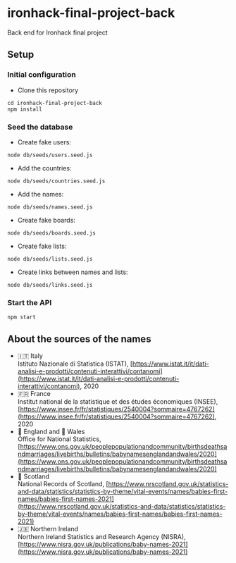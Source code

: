 # ironhack-final-project-back

Back end for Ironhack final project

## Setup

### Initial configuration

- Clone this repository

```shell
cd ironhack-final-project-back
npm install
```

### Seed the database

- Create fake users:

```shell
node db/seeds/users.seed.js
```

- Add the countries:

```shell
node db/seeds/countries.seed.js
```

- Add the names:

```shell
node db/seeds/names.seed.js
```

- Create fake boards:

```shell
node db/seeds/boards.seed.js
```

- Create fake lists:

```shell
node db/seeds/lists.seed.js
```

- Create links between names and lists:

```shell
node db/seeds/links.seed.js
```

### Start the API

```shell
npm start
```

## About the sources of the names

- 🇮🇹 Italy  
  Istituto Nazionale di Statistica (ISTAT), [https://www.istat.it/it/dati-analisi-e-prodotti/contenuti-interattivi/contanomi](https://www.istat.it/it/dati-analisi-e-prodotti/contenuti-interattivi/contanomi), 2020
- 🇫🇷 France  
  Institut national de la statistique et des études économiques (INSEE), [https://www.insee.fr/fr/statistiques/2540004?sommaire=4767262](https://www.insee.fr/fr/statistiques/2540004?sommaire=4767262), 2020
- 🏴󠁧󠁢󠁥󠁮󠁧󠁿 England and 🏴󠁧󠁢󠁷󠁬󠁳󠁿 Wales  
  Office for National Statistics, [https://www.ons.gov.uk/peoplepopulationandcommunity/birthsdeathsandmarriages/livebirths/bulletins/babynamesenglandandwales/2020](https://www.ons.gov.uk/peoplepopulationandcommunity/birthsdeathsandmarriages/livebirths/bulletins/babynamesenglandandwales/2020)
- 🏴󠁧󠁢󠁳󠁣󠁴󠁿 Scotland  
  National Records of Scotland, [https://www.nrscotland.gov.uk/statistics-and-data/statistics/statistics-by-theme/vital-events/names/babies-first-names/babies-first-names-2021](https://www.nrscotland.gov.uk/statistics-and-data/statistics/statistics-by-theme/vital-events/names/babies-first-names/babies-first-names-2021)
- 🇯🇪 Northern Ireland  
  Northern Ireland Statistics and Research Agency (NISRA), [https://www.nisra.gov.uk/publications/baby-names-2021](https://www.nisra.gov.uk/publications/baby-names-2021)
